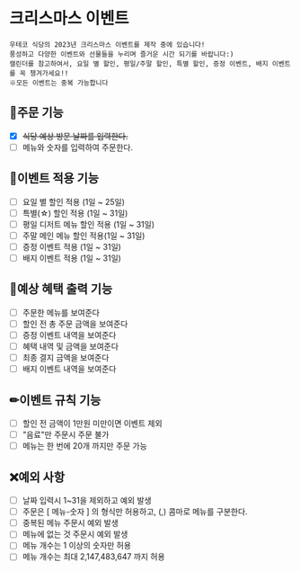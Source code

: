 # 크리스마스 이벤트
```
우테코 식당의 2023년 크리스마스 이벤트를 제작 중에 있습니다!
풍성하고 다양한 이벤트와 선물들을 누리며 즐거운 시간 되기를 바랍니다:)
캘린더를 참고하여서, 요일 별 할인, 평일/주말 할인, 특별 할인, 증정 이벤트, 배지 이벤트를 꼭 챙겨가세요!!
※모든 이벤트는 중복 가능합니다
```


## 📜주문 기능
- [x] ~~식당 예상 방문 날짜를 입력한다.~~  
- [ ] 메뉴와 숫자를 입력하여 주문한다.

## 🎈이벤트 적용 기능
- [ ] 요일 별 할인 적용 (1일 ~ 25일)
- [ ] 특별(☆) 할인 적용 (1일 ~ 31일)
- [ ] 평일 디저트 메뉴 할인 적용 (1일 ~ 31일)
- [ ] 주말 메인 메뉴 할인 적용(1일 ~ 31일)
- [ ] 증정 이벤트 적용 (1일 ~ 31일)
- [ ] 배지 이벤트 적용 (1일 ~ 31일)

## 🎁예상 혜택 출력 기능
- [ ] 주문한 메뉴를 보여준다
- [ ] 할인 전 총 주문 금액을 보여준다
- [ ] 증정 이벤트 내역을 보여준다
- [ ] 혜택 내역 및 금액을 보여준다
- [ ] 최종 결지 금액을 보여준다
- [ ] 배지 이벤트 내역을 보여준다

## ✏이벤트 규칙 기능
- [ ] 할인 전 금액이 1만원 미만이면 이벤트 제외
- [ ] "음료"만 주문시 주문 불가
- [ ] 메뉴는 한 번에 20개 까지만 주문 가능

## ❌예외 사항
- [ ] 날짜 입력시 1~31을 제외하고 예외 발생
- [ ] 주문은 [ 메뉴-숫자 ] 의 형식만 허용하고, (,) 콤마로 메뉴를 구분한다.
- [ ] 중복된 메뉴 주문시 예외 발생
- [ ] 메뉴에 없는 것 주문시 예외 발생
- [ ] 메뉴 개수는 1 이상의 숫자만 허용
- [ ] 메뉴 개수는 최대 2,147,483,647 까지 허용